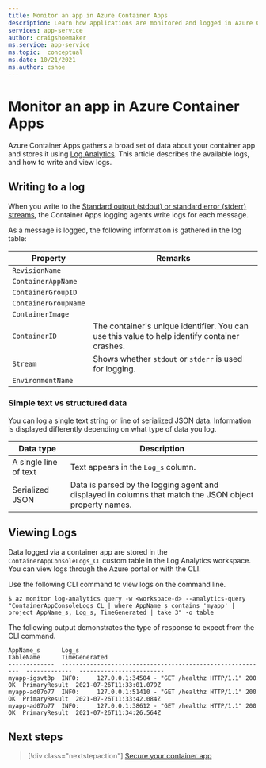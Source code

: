 ```yaml
---
title: Monitor an app in Azure Container Apps
description: Learn how applications are monitored and logged in Azure Container Apps.
services: app-service
author: craigshoemaker
ms.service: app-service
ms.topic:  conceptual
ms.date: 10/21/2021
ms.author: cshoe
---
```


# Monitor an app in Azure Container Apps

Azure Container Apps gathers a broad set of data about your container app and stores it using [Log Analytics](../azure-monitor/logs/log-analytics-tutorial.md). This article describes the available logs, and how to write and view logs.

## Writing to a log

When you write to the [Standard output (stdout) or standard error (stderr) streams](https://wikipedia.org/wiki/Standard_streams), the Container Apps logging agents write logs for each message.

As a message is logged, the following information is gathered in the log table:

| Property | Remarks |
|---|---|
| `RevisionName` | |
| `ContainerAppName` | |
| `ContainerGroupID` | |
| `ContainerGroupName` | |
| `ContainerImage` | |
| `ContainerID` | The container's unique identifier. You can use this value to help identify container crashes. |
| `Stream` | Shows whether `stdout` or `stderr` is used for logging. |
| `EnvironmentName` | |

### Simple text vs structured data

You can log a single text string or line of serialized JSON data. Information is displayed differently depending on what type of data you log.

|Data type | Description |
|---|---|
| A single line of text | Text appears in the `Log_s` column. |
| Serialized JSON | Data is parsed by the logging agent and displayed in columns that match the JSON object property names. |

## Viewing Logs

Data logged via a container app are stored in the `ContainerAppConsoleLogs_CL` custom table in the Log Analytics workspace. You can view logs through the Azure portal or with the CLI.

Use the following CLI command to view logs on the command line.

```azurecli
$ az monitor log-analytics query -w <workspace-d> --analytics-query "ContainerAppConsoleLogs_CL | where AppName_s contains 'myapp' | project AppName_s, Log_s, TimeGenerated | take 3" -o table
```

The following output demonstrates the type of response to expect from the CLI command.

```console
AppName_s      Log_s                                                       TableName      TimeGenerated
-------------  ----------------------------------------------------------  -------------  ------------------------
myapp-igsvt3p  INFO:     127.0.0.1:34504 - "GET /healthz HTTP/1.1" 200 OK  PrimaryResult  2021-07-26T11:33:01.079Z
myapp-ad07o77  INFO:     127.0.0.1:51410 - "GET /healthz HTTP/1.1" 200 OK  PrimaryResult  2021-07-26T11:33:42.084Z
myapp-ad07o77  INFO:     127.0.0.1:38612 - "GET /healthz HTTP/1.1" 200 OK  PrimaryResult  2021-07-26T11:34:26.564Z
```

## Next steps

> [!div class="nextstepaction"]
> [Secure your container app](secure-app.md)
